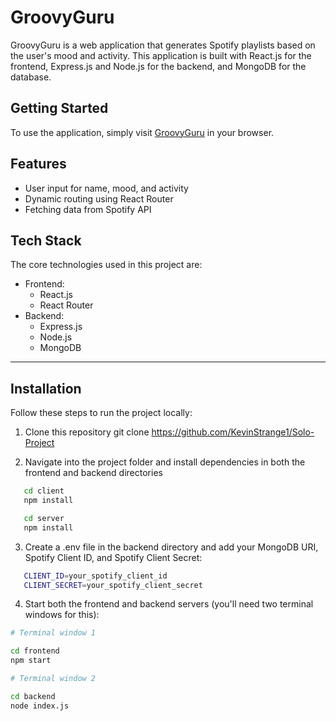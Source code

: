 # GroovyGuru

GroovyGuru is a web application that generates Spotify playlists based on the user's mood and activity. This application is built with React.js for the frontend, Express.js and Node.js for the backend, and MongoDB for the database.

## Getting Started

To use the application, simply visit [GroovyGuru](https://groove-guru.vercel.app/) in your browser.

## Features

- User input for name, mood, and activity
- Dynamic routing using React Router
- Fetching data from Spotify API

## Tech Stack

The core technologies used in this project are:

- Frontend:
  - React.js
  - React Router
- Backend:
  - Express.js
  - Node.js
  - MongoDB

---

## Installation

Follow these steps to run the project locally:

1. Clone this repository
   git clone https://github.com/KevinStrange1/Solo-Project

2. Navigate into the project folder and install dependencies in both the frontend and backend directories

```bash copy code
   cd client
   npm install
```

```bash copy code
   cd server
   npm install
```

3. Create a .env file in the backend directory and add your MongoDB URI, Spotify Client ID, and Spotify Client Secret:

```bash copy code
   CLIENT_ID=your_spotify_client_id
   CLIENT_SECRET=your_spotify_client_secret
```

4. Start both the frontend and backend servers (you'll need two terminal windows for this):

```bash copy code
# Terminal window 1

cd frontend
npm start
```

```bash copy code
# Terminal window 2

cd backend
node index.js
```
